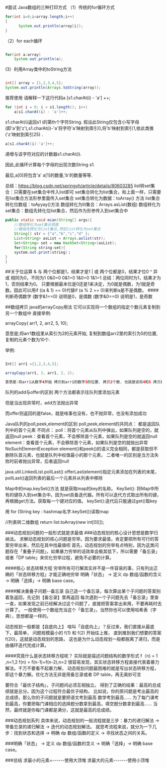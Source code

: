 #面试
Java数组的三种打印方式
（1）传统的for循环方式
```java
for(int i=0;i<array.length;i++)
{
      System.out.println(array[i]);
}
```
（2）for each循环
```java

for(int a:array)
    System.out.println(a);
```
(3）利用Array类中的toString方法
```java

int[] array = {1,2,3,4,5};
System.out.println(Arrays.toString(array));
```
   推荐使用
请解释一下这行代码a [s1.charAt(i) - 'a'] ++;
```java
for (int i = 0; i < s1.length(); i++)
    a[s1.charAt(i) - 'a']++;
```
s1.charAt(i)返回s1 i的第th个字符String. 假设此String仅包含小写字母(即'a'到'z'),s1.charAt(i)-'a'将字符'a'映射到索引0,将'b'映射到索引1,依此类推('z'映射到索引25) .
```java
a[s1.charAt(i)-'a']++;
```
递增与该字符对应的计数器s1.charAt(i).

因此,此循环计算每个字母的出现次数String s1.

最后,a[0]将包含'a' a[1]的数量,'b'的数量等等.


总结：https://blog.csdn.net/springyh/article/details/80603285
list转set集合：只需要在set集合中传入list即可
set集合转化为list集合，和上面一样，只需要在list集合方法形参里面传入set集合
set集合转化为数据：toArray() 方法
list集合转化位数组：toAyyay()方法
数组转化为lit集合：Arrays.asList(数组)
数组转化为set集合：数组先转化位list集合，然后作为形参传入到set集合中
```java
public static void mian(String[] args){
    //数组转化为set集合思路
    //数组先转化为list集合,然后list转化为set集合
    String[] str = {"a","b","c","d" };
    List<String> asList = Arrays.aslist(str);
    Set<String> set = new HashSet<String>(asList);
    for(String string:set){
    system.out.print(string)；
}
}
```
##关于位运算
& 与 两个位都是1，结果才是1
| 或 两个位都是0，结果才位0
^ 异或 相同为0，不同为1
0&0=0  0&1=0  1&0=0  1&1=1
总结：两位同时为1，结果才为1，否则结果为0。
只要根据最未位是0还是1来决定，为0就是偶数，为1就是奇数。因此可以用if ((a & 1) == 0)代替if (a % 2 == 0)来判断a是不是偶数。
####判断奇偶数字
(数字&1==0) 说明是0，是偶数
(数字&0==0) 说明是1，是奇数

##数组拷贝
java的arrayCopy用法
它可以实现将一个数组的指定个数元素复制到另一个数组中
直接举例:

arrayCopy( arr1, 2, arr2, 5, 10);

意思是;将arr1数组里从索引为2的元素开始, 复制到数组arr2里的索引为5的位置, 复制的元素个数为10个. 

举例:
```java

Int[] arr1 ={1,2,3,4,5};

arrayCopy(arr1, 3, arr1, 2, 2);

意思是:将arr1从数字4开始 拷贝到arr1的数字3的位置, 拷贝2个数, 也就是说将4和5 拷贝到数字3的位置,相当于删除数字3.
```
队列的add与offer的区别
两个方法都表示往队列里添加元素

但是当出现异常时，add方法抛出异常

而offer则返回的是false，就是啥事也没有，也不抛异常，也没有添加成功

Java队列的poll,peek,element的区别
poll,peek,element的共同点：
都是返回队列中的首个元素
不同点：
poll：将首个元素从队列中弹出，如果队列是空的，就返回null
peek：查看首个元素，不会移除首个元素，如果队列是空的就返回null
element：查看首个元素，不会移除首个元素，如果队列是空的就抛出异常NoSuchElementException
element()和peek()的语义完全相同，都是获取但不删除队首元素，也就是队列中权值最小的那个元素，
二者唯一的区别是当方法失败时前者抛出异常，后者返回null

java.util.LinkedList.pollLast()
offerLast(element)指定元素添加在列表的末尾，
pollLast()返回列表的最后一个元素并从列表中移除


Map中的map.keySet()方法 就是获取map的key的名称。
KeySet():
将Map中所有的键存入到set集合中。因为set具备迭代器。所有可以迭代方式取出所有的键，
再根据get方法。获取每一个键对应的值。 
keySet():迭代后只能通过get()取key

用 for (String key : hashmap名字.keySet())读取map

//列表转二维数组
return list.toArray(new int[0][]);

###动态规划问题的一般形式就是求最值
###动态规划的核心设计思想是数学归纳法。
求解动态规划的核心问题是穷举。因为要求最值，肯定要把所有可行的答案穷举出来，然后在其中找最值呗
首先，动态规划的穷举有点特别，因为这类问题存在「重叠子问题」，如果暴力穷举的话效率会极其低下，所以需要「备忘录」或者「DP table」来优化穷举过程，避免不必要的计算。

####核心 状态转移方程
穷举所有可行解其实并不是一件容易的事，只有列出正确的「状态转移方程」才能正确地穷举
明确「状态」 -> 定义 dp 数组/函数的含义 -> 明确「选择」-> 明确 base case。

####解决重叠子问题--备忘录
自己造一个备忘录，每次算出某个子问题的答案别着急返回，先记到【备忘录】里再返回
每次遇到一个子问题先去「备忘录」里查一查，如果发现之前已经解决过这个问题了，直接把答案拿出来用，不要再耗时去计算了。
一般使用一个数组充当这个「备忘录」，当然你也可以使用哈希表（字典），思想都是一样的。

动态规划一般都是【自底向上】
啥叫「自底向上」？反过来，我们直接从最底下，最简单，
问题规模最小的 f(1) 和 f(2) 开始往上推，
直到推到我们想要的答案 f(20)，这就是动态规划的思路，
这也是为什么动态规划一般都脱离了递归，而是由循环迭代完成计算。

####究竟什么是状态转移方程呢？
实际就是描述问题结构的数学形式
f（n) = 1 ,n=1,2
f(n) = f(n-1)+f(n-2),n>2
很容易发现，其实状态转移方程直接代表着暴力解法。千万不要看不起暴力解，
动态规划问题最困难的就是写出状态转移方程，即这个暴力解。优化方法无非是用备忘录或者 DP table，再无奥妙可言


要符合「最优子结构」，子问题间必须互相独立。
得到了正确的结果：最高的总成绩就是总分。因为这个过程符合最优子结构，
比如说，你的原问题是考出最高的总成绩，那么你的子问题就是要把语文考到最高
数学考到最高…… 为了每门课考到最高，你要把每门课相应的选择题分数拿到最高，填空题分数拿到最高…… 当然，最终就是你每门课都是满分，这就是最高的总成绩。


###动态规划系列
具体来说，动态规划的一般流程就是三步：暴力的递归解法 -> 带备忘录的递归解法 -> 迭代的动态规划解法。
就思考流程来说，就分为一下几步：找到状态和选择 -> 明确 dp 数组/函数的定义 -> 寻找状态之间的关系。

###明确「状态」 -> 定义 dp 数组/函数的含义 -> 明确「选择」-> 明确 base case。



###总结
求最小的元素=------使用大顶堆
求最大的元素-------使用小顶堆



